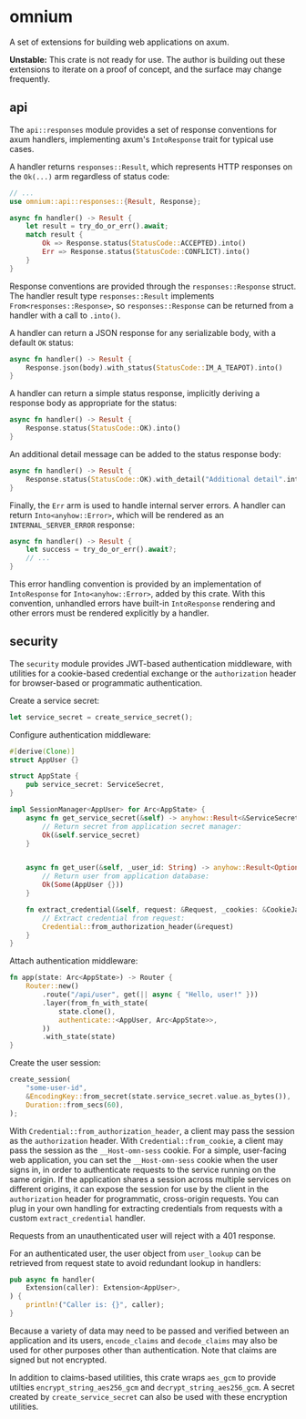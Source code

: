 # omnium

A set of extensions for building web applications on axum.

**Unstable:** This crate is not ready for use. The author is building out these extensions to iterate on a proof of concept, and the surface may change frequently.

## api

The `api::responses` module provides a set of response conventions for axum handlers, implementing axum's `IntoResponse` trait for typical use cases.

A handler returns `responses::Result`, which represents HTTP responses on the `Ok(...)` arm regardless of status code:

```rs
// ...
use omnium::api::responses::{Result, Response};

async fn handler() -> Result {
    let result = try_do_or_err().await;
    match result {
        Ok => Response.status(StatusCode::ACCEPTED).into()
        Err => Response.status(StatusCode::CONFLICT).into()
    }
}
```

Response conventions are provided through the `responses::Response` struct. The handler result type `responses::Result` implements `From<responses::Response>`, so `responses::Response` can be returned from a handler with a call to `.into()`.

A handler can return a JSON response for any serializable body, with a default `OK` status:

```rs
async fn handler() -> Result {
    Response.json(body).with_status(StatusCode::IM_A_TEAPOT).into()
}
```

A handler can return a simple status response, implicitly deriving a response body as appropriate for the status:

```rs
async fn handler() -> Result {
    Response.status(StatusCode::OK).into()
}
```

An additional detail message can be added to the status response body:

```rs
async fn handler() -> Result {
    Response.status(StatusCode::OK).with_detail("Additional detail".into()).into()
}
```

Finally, the `Err` arm is used to handle internal server errors. A handler can return `Into<anyhow::Error>`, which will be rendered as an `INTERNAL_SERVER_ERROR` response:

```rs
async fn handler() -> Result {
    let success = try_do_or_err().await?;
    // ...
}
```

This error handling convention is provided by an implementation of `IntoResponse` for `Into<anyhow::Error>`, added by this crate. With this convention, unhandled errors have built-in `IntoResponse` rendering and other errors must be rendered explicitly by a handler.


## security

The `security` module provides JWT-based authentication middleware, with utilities for a cookie-based credential exchange or the `authorization` header for browser-based or programmatic authentication.

Create a service secret:

```rs
let service_secret = create_service_secret();
```

Configure authentication middleware:

```rs
#[derive(Clone)]
struct AppUser {}

struct AppState {
    pub service_secret: ServiceSecret,
}

impl SessionManager<AppUser> for Arc<AppState> {
    async fn get_service_secret(&self) -> anyhow::Result<&ServiceSecret> {
        // Return secret from application secret manager:
        Ok(&self.service_secret)
    }


    async fn get_user(&self, _user_id: String) -> anyhow::Result<Option<AppUser>> {
        // Return user from application database:
        Ok(Some(AppUser {}))
    }

    fn extract_credential(&self, request: &Request, _cookies: &CookieJar) -> Option<Credential> {
        // Extract credential from request:
        Credential::from_authorization_header(&request)
    }
}
```

Attach authentication middleware:

```rs
fn app(state: Arc<AppState>) -> Router {
    Router::new()
        .route("/api/user", get(|| async { "Hello, user!" }))
        .layer(from_fn_with_state(
            state.clone(),
            authenticate::<AppUser, Arc<AppState>>,
        ))
        .with_state(state)
}
```

Create the user session:

```rs
create_session(
    "some-user-id",
    &EncodingKey::from_secret(state.service_secret.value.as_bytes()),
    Duration::from_secs(60),
);
```

With `Credential::from_authorization_header`, a client may pass the session as the `authorization` header. With `Credential::from_cookie`, a client may pass the session as the `__Host-omn-sess` cookie. For a simple, user-facing web application, you can set the `__Host-omn-sess` cookie when the user signs in, in order to authenticate requests to the service running on the same origin. If the application shares a session across multiple services on different origins, it can expose the session for use by the client in the `authorization` header for programmatic, cross-origin requests. You can plug in your own handling for extracting credentials from requests with a custom `extract_credential` handler.

Requests from an unauthenticated user will reject with a 401 response.

For an authenticated user, the user object from `user_lookup` can be retrieved from request state to avoid redundant lookup in handlers:

```rs
pub async fn handler(
    Extension(caller): Extension<AppUser>,
) {
    println!("Caller is: {}", caller);
}
```

Because a variety of data may need to be passed and verified between an application and its users, `encode_claims` and `decode_claims` may also be used for other purposes other than authentication. Note that claims are signed but not encrypted.

In addition to claims-based utilities, this crate wraps `aes_gcm` to provide utilties `encrypt_string_aes256_gcm` and `decrypt_string_aes256_gcm`. A secret created by `create_service_secret` can also be used with these encryption utilities.
